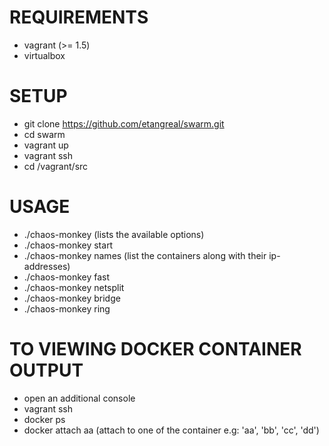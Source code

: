 # REQUIREMENTS

  - vagrant (>= 1.5)
  - virtualbox

# SETUP

  - git clone https://github.com/etangreal/swarm.git
  - cd swarm
  - vagrant up
  - vagrant ssh
  - cd /vagrant/src

# USAGE

  - ./chaos-monkey (lists the available options)
  - ./chaos-monkey start
  - ./chaos-monkey names (list the containers along with their ip-addresses)
  - ./chaos-monkey fast
  - ./chaos-monkey netsplit
  - ./chaos-monkey bridge
  - ./chaos-monkey ring
  
# TO VIEWING DOCKER CONTAINER OUTPUT
  - open an additional console
  - vagrant ssh
  - docker ps
  - docker attach aa (attach to one of the container e.g: 'aa', 'bb', 'cc', 'dd')
